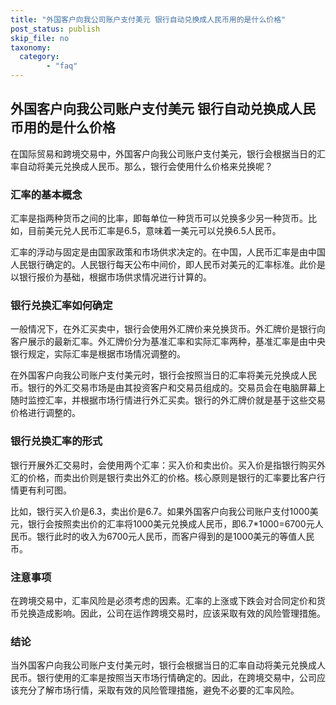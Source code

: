 ```yaml
---
title: "外国客户向我公司账户支付美元 银行自动兑换成人民币用的是什么价格"
post_status: publish
skip_file: no
taxonomy:
  category:
        - "faq"
---
```


## 外国客户向我公司账户支付美元 银行自动兑换成人民币用的是什么价格

在国际贸易和跨境交易中，外国客户向我公司账户支付美元，银行会根据当日的汇率自动将美元兑换成人民币。那么，银行会使用什么价格来兑换呢？

### 汇率的基本概念

汇率是指两种货币之间的比率，即每单位一种货币可以兑换多少另一种货币。比如，目前美元兑人民币汇率是6.5，意味着一美元可以兑换6.5人民币。

汇率的浮动与固定是由国家政策和市场供求决定的。在中国，人民币汇率是由中国人民银行确定的。人民银行每天公布中间价，即人民币对美元的汇率标准。此价是以银行报价为基础，根据市场供求情况进行计算的。

### 银行兑换汇率如何确定

一般情况下，在外汇买卖中，银行会使用外汇牌价来兑换货币。外汇牌价是银行向客户展示的最新汇率。外汇牌价分为基准汇率和实际汇率两种，基准汇率是由中央银行规定，实际汇率是根据市场情况调整的。

在外国客户向我公司账户支付美元时，银行会按照当日的汇率将美元兑换成人民币。银行的外汇交易市场是由其投资客户和交易员组成的。交易员会在电脑屏幕上随时监控汇率，并根据市场行情进行外汇买卖。银行的外汇牌价就是基于这些交易价格进行调整的。

### 银行兑换汇率的形式

银行开展外汇交易时，会使用两个汇率：买入价和卖出价。买入价是指银行购买外汇的价格，而卖出价则是银行卖出外汇的价格。核心原则是银行的汇率要比客户行情更有利可图。

比如，银行买入价是6.3，卖出价是6.7。如果外国客户向我公司账户支付1000美元，银行会按照卖出价的汇率将1000美元兑换成人民币，即6.7\*1000=6700元人民币。银行此时的收入为6700元人民币，而客户得到的是1000美元的等值人民币。

### 注意事项

在跨境交易中，汇率风险是必须考虑的因素。汇率的上涨或下跌会对合同定价和货币兑换造成影响。因此，公司在运作跨境交易时，应该采取有效的风险管理措施。

### 结论

当外国客户向我公司账户支付美元时，银行会根据当日的汇率自动将美元兑换成人民币。银行使用的汇率是按照当天市场行情确定的。因此，在跨境交易中，公司应该充分了解市场行情，采取有效的风险管理措施，避免不必要的汇率风险。
